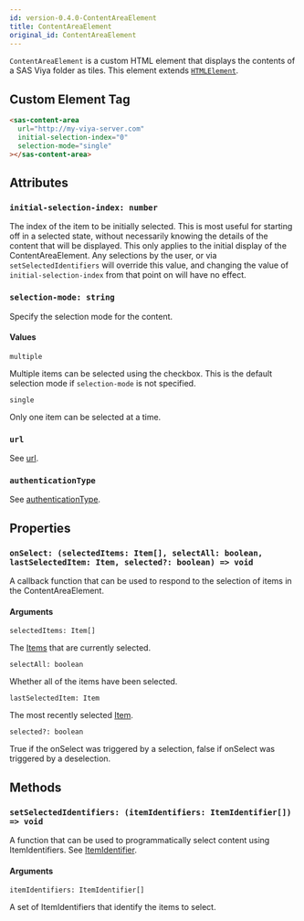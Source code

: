 ```yaml
---
id: version-0.4.0-ContentAreaElement
title: ContentAreaElement
original_id: ContentAreaElement
---
```


`ContentAreaElement` is a custom HTML element that displays the contents of a SAS Viya folder as tiles. This element extends <a target="_blank" href="https://developer.mozilla.org/en-US/docs/Web/API/HTMLElement">`HTMLElement`</a>.

## Custom Element Tag

```html
<sas-content-area
  url="http://my-viya-server.com"
  initial-selection-index="0"
  selection-mode="single"
></sas-content-area>
```

## Attributes

### `initial-selection-index: number`

The index of the item to be initially selected. This is most useful for starting off in a selected state, without necessarily knowing the details of the content that will be displayed. This only applies to the initial display of the ContentAreaElement. Any selections by the user, or via `setSelectedIdentifiers` will override this value, and changing the value of `initial-selection-index` from that point on will have no effect.

### `selection-mode: string`

Specify the selection mode for the content.

#### Values

`multiple`

Multiple items can be selected using the checkbox. This is the default selection mode if `selection-mode` is not specified.

`single`

Only one item can be selected at a time.

### `url`

See [url](LogonWrapperProps.md#url).

### `authenticationType`

See [authenticationType](LogonWrapperProps.md#authenticationType).

## Properties

### `onSelect: (selectedItems: Item[], selectAll: boolean, lastSelectedItem: Item, selected?: boolean) => void`

A callback function that can be used to respond to the selection of items in the ContentAreaElement.

#### Arguments

`selectedItems: Item[]`

The [Items](Item.md) that are currently selected.

`selectAll: boolean`

Whether all of the items have been selected.

`lastSelectedItem: Item`

The most recently selected [Item](Item.md).

`selected?: boolean`

True if the onSelect was triggered by a selection, false if onSelect was triggered by a deselection.

## Methods

### `setSelectedIdentifiers: (itemIdentifiers: ItemIdentifier[]) => void`

A function that can be used to programmatically select content using ItemIdentifiers. See [ItemIdentifier](ItemIdentifier.md).

#### Arguments

`itemIdentifiers: ItemIdentifier[]`

A set of ItemIdentifiers that identify the items to select.